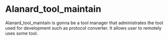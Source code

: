 # Alanard_tool_maintain

Alanard_tool_maintain is gonna be a tool manager that administrates the tool used for development such 
as protocol converter. It allows user to remotely uses some tool.